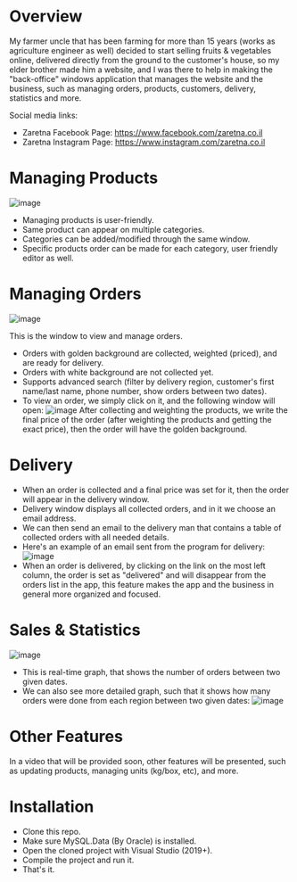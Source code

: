 # Overview
My farmer uncle that has been farming for more than 15 years (works as agriculture engineer as well) decided to start selling fruits & vegetables online, delivered directly from the ground to the customer's house, so my elder brother made him a website, and I was there to help in making the "back-office" windows application that manages the website and the business, such as managing orders, products, customers, delivery, statistics and more.

Social media links:
* Zaretna Facebook Page: https://www.facebook.com/zaretna.co.il
* Zaretna Instagram Page: https://www.instagram.com/zaretna.co.il

# Managing Products
![image](https://user-images.githubusercontent.com/36423427/234229345-ebac3f5a-0e6c-4217-a9a4-f9dda7a280f0.png)
* Managing products is user-friendly.
* Same product can appear on multiple categories.
* Categories can be added/modified through the same window.
* Specific products order can be made for each category, user friendly editor as well.

# Managing Orders
![image](https://user-images.githubusercontent.com/36423427/234231926-f55b2959-24ef-4e91-abe0-628a29939edc.png)

This is the window to view and manage orders.
* Orders with golden background are collected, weighted (priced), and are ready for delivery.
* Orders with white background are not collected yet.
* Supports advanced search (filter by delivery region, customer's first name/last name, phone number, show orders between two dates).
* To view an order, we simply click on it, and the following window will open:
![image](https://user-images.githubusercontent.com/36423427/234238179-d1d429a5-fbbd-4b4d-bcb4-d8a4e501595c.png)
After collecting and weighting the products, we write the final price of the order (after weighting the products and getting the exact price), then the order will have the golden background.

# Delivery
* When an order is collected and a final price was set for it, then the order will appear in the delivery window.
* Delivery window displays all collected orders, and in it we choose an email address.
* We can then send an email to the delivery man that contains a table of collected orders with all needed details.
* Here's an example of an email sent from the program for delivery:
![image](https://user-images.githubusercontent.com/36423427/234241462-02f6f5c8-b27e-4947-832c-ea3a1c8f4649.png)
* When an order is delivered, by clicking on the link on the most left column, the order is set as "delivered" and will disappear from the orders list in the app, this feature makes the app and the business in general more organized and focused.

# Sales & Statistics 
![image](https://user-images.githubusercontent.com/36423427/234243622-d049efbb-860f-40db-8c5c-8dc04b4791c2.png)
* This is real-time graph, that shows the number of orders between two given dates.
* We can also see more detailed graph, such that it shows how many orders were done from each region between two given dates:
![image](https://user-images.githubusercontent.com/36423427/234244593-2801745d-8a07-44a5-b2a2-972134b11531.png)

# Other Features
In a video that will be provided soon, other features will be presented, such as updating products, managing units (kg/box, etc), and more.

# Installation
* Clone this repo.
* Make sure MySQL.Data (By Oracle) is installed.
* Open the cloned project with Visual Studio (2019+).
* Compile the project and run it.
* That's it.
